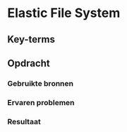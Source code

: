 # Elastic File System

## Key-terms

## Opdracht
### Gebruikte bronnen

### Ervaren problemen

### Resultaat
